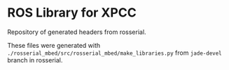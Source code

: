 # ROS Library for XPCC

Repository of generated headers from rosserial.

These files were generated with `./rosserial_mbed/src/rosserial_mbed/make_libraries.py` from `jade-devel` branch in rosserial.
